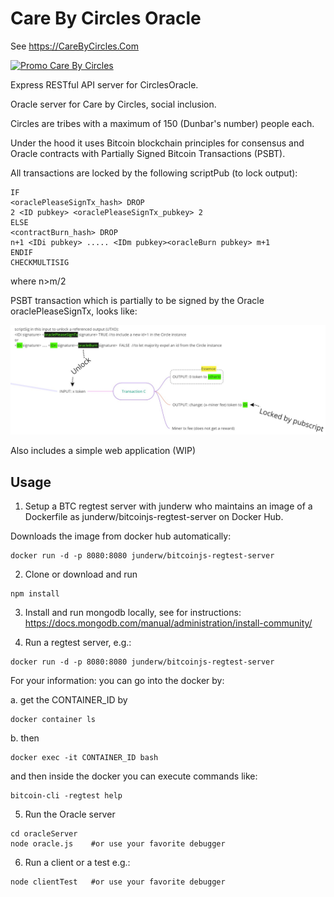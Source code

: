 # Care By Circles Oracle

See https://CareByCircles.Com


[![Promo Care By Circles](READMEImages/CareByCircles.gif)](https://youtu.be/YczwK4v-uJ0)


Express RESTful API server for CirclesOracle.

Oracle server for Care by Circles, social inclusion.

Circles are tribes with a maximum of 150 (Dunbar's number) people each.

Under the hood it uses Bitcoin blockchain principles for consensus and Oracle contracts with Partially Signed Bitcoin Transactions (PSBT).

All transactions are locked by the following scriptPub (to lock output):

```
IF
<oraclePleaseSignTx_hash> DROP
2 <ID pubkey> <oraclePleaseSignTx_pubkey> 2
ELSE
<contractBurn_hash> DROP
n+1 <IDi pubkey> ..... <IDm pubkey><oracleBurn pubkey> m+1
ENDIF
CHECKMULTISIG
```
where n>m/2

PSBT transaction which is partially to be signed by the Oracle oraclePleaseSignTx, looks like:

![Alt text](READMEImages/ToBeSignedPSBT.jpg?raw=true "Transaction")


Also includes a simple web application (WIP)

## Usage ##
1. Setup a BTC regtest server with junderw who maintains an image of a Dockerfile as junderw/bitcoinjs-regtest-server on Docker Hub.

Downloads the image from docker hub automatically:
```
docker run -d -p 8080:8080 junderw/bitcoinjs-regtest-server
```

2. Clone or download and run 
```
npm install
```

3. Install and run mongodb locally, see for instructions:
https://docs.mongodb.com/manual/administration/install-community/

4. Run a regtest server, e.g.:

```
docker run -d -p 8080:8080 junderw/bitcoinjs-regtest-server
```

For your information: you can go into the docker by:

a. get the CONTAINER_ID by

```
docker container ls
```

b. then

```
docker exec -it CONTAINER_ID bash
```

and then inside the docker you can execute commands like:

```
bitcoin-cli -regtest help
```

5.  Run the Oracle server 

```
cd oracleServer
node oracle.js    #or use your favorite debugger
```

6. Run a client or a test e.g.:

```
node clientTest   #or use your favorite debugger
```